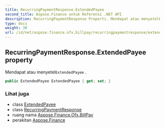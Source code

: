 ```yaml
---
title: RecurringPaymentResponse.ExtendedPayee
second_title: Aspose.Finance untuk Referensi .NET API
description: RecurringPaymentResponse Properti. Mendapat atau menyetelExtendedPayee .
type: docs
weight: 30
url: /id/net/aspose.finance.ofx.billpay/recurringpaymentresponse/extendedpayee/
---
```

## RecurringPaymentResponse.ExtendedPayee property

Mendapat atau menyetel`ExtendedPayee` .

```csharp
public ExtendedPayee ExtendedPayee { get; set; }
```

### Lihat juga

* class [ExtendedPayee](../../extendedpayee/)
* class [RecurringPaymentResponse](../)
* ruang nama [Aspose.Finance.Ofx.BillPay](../../recurringpaymentresponse/)
* perakitan [Aspose.Finance](../../../)


